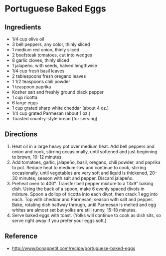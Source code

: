 # Portuguese Baked Eggs

## Ingredients

* 1/4 cup olive oil
* 3 bell peppers, any color, thinly sliced
* 1 medium red onion, thinly sliced
* 2 beefsteak tomatoes, cut into wedges
* 8 garlic cloves, thinly sliced
* 1 jalapeño, with seeds, halved lengthwise
* 1/4 cup fresh basil leaves
* 2 tablespoons fresh oregano leaves
* 1 1/2 teaspoons chili powder
* 1 teaspoon paprika
* Kosher salt and freshly ground black pepper
* 1 cup ricotta
* 6 large eggs
* 1 cup grated sharp white cheddar (about 4 oz.)
* 1/4 cup grated Parmesan (about 1 oz.)
* Toasted country-style bread (for serving)

## Directions

1. Heat oil in a large heavy pot over medium heat. Add bell peppers and onion and cook, stirring occasionally, until softened and just beginning to brown, 10–12 minutes.
2. Add tomatoes, garlic, jalapeño, basil, oregano, chili powder, and paprika to pot. Reduce heat to medium-low and continue to cook, stirring occasionally, until vegetables are very soft and liquid is thickened, 20–30 minutes; season with salt and pepper. Discard jalapeño.
3. Preheat oven to 400°. Transfer bell pepper mixture to a 13x9" baking dish. Using the back of a spoon, make 6 evenly spaced divots in mixture. Spoon a dollop of ricotta into each divot, then crack 1 egg into each. Top with cheddar and Parmesan; season with salt and pepper. Bake, rotating dish halfway through, until Parmesan is melted and egg whites are almost set but yolks are still runny, 15–18 minutes.
4. Serve baked eggs with toast. (Yolks will continue to cook as dish sits, so serve right away if you prefer your eggs soft.)

## Reference

* <http://www.bonappetit.com/recipe/portuguese-baked-eggs>
